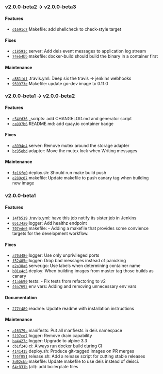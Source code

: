 ### v2.0.0-beta2 -> v2.0.0-beta3

#### Features

 - [`d1691c7`](https://github.com/deis/logger/commit/d1691c7c59731afd8d6f36b18f5e913c88e4dfa0) Makefile: add shellcheck to check-style target

#### Fixes

 - [`c18591c`](https://github.com/deis/logger/commit/c18591cbf30d6f847ede0845a69b390e8851a9cc) server: Add deis event messages to application log stream
 - [`74eb4bb`](https://github.com/deis/logger/commit/74eb4bb413e43d5db431bde93ab5905a65db7b59) makefile: docker-build should build the binary in a container first

#### Maintenance

 - [`a881fdf`](https://github.com/deis/logger/commit/a881fdfcbadd5e3afb33682efdc3a786789a5b7c) .travis.yml: Deep six the travis -> jenkins webhooks
 - [`959973e`](https://github.com/deis/logger/commit/959973ec307a21fd0241935cfbce1e6d1bfc3858) Makefile: update go-dev image to 0.11.0

### v2.0.0-beta1 -> v2.0.0-beta2

#### Features

 - [`c54fd36`](https://github.com/deis/logger/commit/c54fd36d6984fdc9088594146771a03747afa692) _scripts: add CHANGELOG.md and generator script
 - [`ca997b6`](https://github.com/deis/logger/commit/ca997b6505fc299a90064fad5798110aba652fc4) README.md: add quay.io container badge

#### Fixes

 - [`a3994e4`](https://github.com/deis/logger/commit/a3994e464e0c3b00b8cedd5fb6dd9955ec3db984) server: Remove mutex around the storage adapter
 - [`bc95ebd`](https://github.com/deis/logger/commit/bc95ebd8626f612445fb4dde25aa3e1d4d9b3e5a) adapter: Move the mutex lock when Writing messages

#### Maintenance

 - [`fe16fe0`](https://github.com/deis/logger/commit/fe16fe0507330d9f01fd3c816f389882aec27b62) deploy.sh: Should run make build push
 - [`e289c07`](https://github.com/deis/logger/commit/e289c07bd2a96cee01391c8f6fdc7b8f65db8019) makefile: Update makefile to push canary tag when building new image

### v2.0.0-beta1

#### Features

 - [`14fb519`](https://github.com/deis/logger/commit/14fb519650261a4ec6f46229df43190c1d621135) .travis.yml: have this job notify its sister job in Jenkins
 - [`05134a0`](https://github.com/deis/logger/commit/05134a0200e80f5f089a488803dca4133cfa8222) logger: Add healthz endpoint
 - [`707ede6`](https://github.com/deis/logger/commit/707ede62deb6f449bccbb4e1590d8aa9b9c9b1fc) makefile: - Adding a makefile that provides some convience targets for the development workflow.

#### Fixes

 - [`a70d48e`](https://github.com/deis/logger/commit/a70d48eedc902f0fd1581f88ca9a153bfeb8b973) logger: Use only unprivileged ports
 - [`f52405e`](https://github.com/deis/logger/commit/f52405e2ac7e8c31115f47ff20d1f49fe3167c72) logger: Drop bad messages instead of panicking
 - [`e2a38a6`](https://github.com/deis/logger/commit/e2a38a642c24b63737813b98fdcfdaacb676bdbc) server.go: Use labels when determining container name
 - [`b01e4c5`](https://github.com/deis/logger/commit/b01e4c553a89161aca6f4b9ddca9f75a3596e27b) deploy: When building images from master tag those builds as canary
 - [`41abb90`](https://github.com/deis/logger/commit/41abb90a963b5dedfc52581dc1353ecaff3e4767) tests: - Fix tests from refactoring to v2
 - [`46a7695`](https://github.com/deis/logger/commit/46a7695b3072bc45b270d859fd458240999a10e4) env vars: Adding and removing unnecessary env vars

#### Documentation

 - [`277f489`](https://github.com/deis/logger/commit/277f489cfdf8e95b4dbefcc2db15bf5af0db27b6) readme: Update readme with installation instructions

#### Maintenance

 - [`a16379c`](https://github.com/deis/logger/commit/a16379cfb1818207ddb605868fa68de39b4b7dfe) manifests: Put all manfiests in deis namespace
 - [`5197ce7`](https://github.com/deis/logger/commit/5197ce7fb12ac95984ba416dec211aa674e21b3c) logger: Remove drain capability
 - [`ba4427c`](https://github.com/deis/logger/commit/ba4427cd24d5d8260b7aa9deebca9e231611e9fa) logger: Upgrade to alpine 3.3
 - [`cb1f240`](https://github.com/deis/logger/commit/cb1f2406309969cd47eac8614afe7f5c642a1b21) ci: Always run docker build during CI
 - [`4141415`](https://github.com/deis/logger/commit/41414153d18101ba419129945f8f4bb725a5833a) deploy.sh: Produce git-tagged images on PR merges
 - [`f55f851`](https://github.com/deis/logger/commit/f55f85142681854c7f8ea65dcf318f5f2ce6ab7f) release.sh: Add a release script for cutting stable releases
 - [`3d02cbb`](https://github.com/deis/logger/commit/3d02cbb47e1832b5896513e0986067a28f0d7038) makefile: Update makefile to use deis instead of deisci.
 - [`64c831b`](https://github.com/deis/logger/commit/64c831bd079a79e216c6d274d305299cdc6151b0) (all): add boilerplate files
